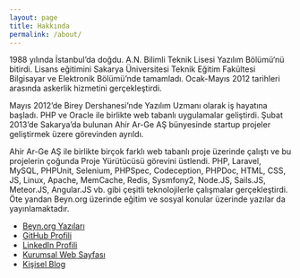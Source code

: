 ```yaml
---
layout: page
title: Hakkında
permalink: /about/
---
```


1988 yılında İstanbul’da doğdu. A.N. Bilimli Teknik Lisesi Yazılım Bölümü‘nü bitirdi. Lisans eğitimini Sakarya Üniversitesi Teknik Eğitim Fakültesi Bilgisayar ve Elektronik Bölümü’nde tamamladı. Ocak-Mayıs 2012 tarihleri arasında askerlik hizmetini gerçekleştirdi.

Mayıs 2012’de Birey Dershanesi’nde Yazılım Uzmanı olarak iş hayatına başladı. PHP ve Oracle ile birlikte web tabanlı uygulamalar geliştirdi. Şubat 2013’de Sakarya’da bulunan Ahir Ar-Ge AŞ bünyesinde startup projeler geliştirmek üzere görevinden ayrıldı.

Ahir Ar-Ge AŞ ile birlikte birçok farklı web tabanlı proje üzerinde çalıştı ve bu projelerin çoğunda Proje Yürütücüsü görevini üstlendi. PHP, Laravel, MySQL, PHPUnit, Selenium, PHPSpec, Codeception, PHPDoc, HTML, CSS, JS, Linux, Apache, MemCache, Redis, Sysmfony2, Node.JS, Sails.JS, Meteor.JS, Angular.JS vb. gibi çeşitli teknolojilerle çalışmalar gerçekleştirdi. Öte yandan Beyn.org üzerinde eğitim ve sosyal konular üzerinde yazılar da yayınlamaktadır.

* [Beyn.org Yazıları](http://beyn.org/yazar/ozguradem)
* [GitHub Profili](http://github.com/ozziest)
* [LinkedIn Profili](http://tr.linkedin.com/in/ozguradem)
* [Kurumsal Web Sayfası](http://ahir.com.tr)
* [Kişisel Blog](http://ozguradem.net)